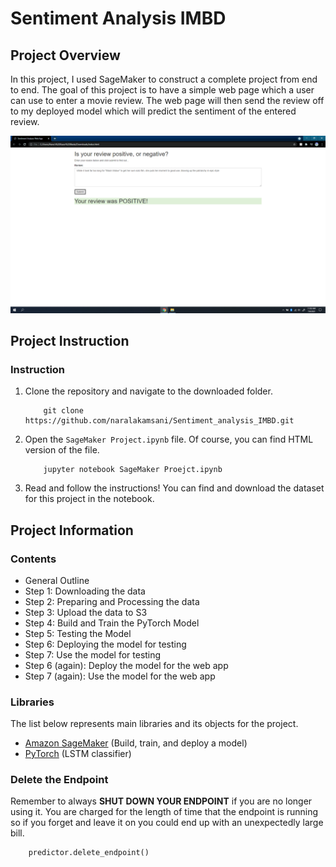 # Sentiment Analysis IMBD

[image1]: ./Image_web_app.PNG "postive Review"

## Project Overview
In this project, I used SageMaker to construct a complete project from end to end. The goal of this project is to have a simple web page which a user can use to enter a movie review. The web page will then send the review off to my deployed model which will predict the sentiment of the entered review.

![Positive Review][image1]

## Project Instruction

### Instruction

1. Clone the repository and navigate to the downloaded folder.
	```
		git clone https://github.com/naralakamsani/Sentiment_analysis_IMBD.git
	```
2. Open the `SageMaker Project.ipynb` file. Of course, you can find HTML version of the file.
	```
		jupyter notebook SageMaker Proejct.ipynb
	```
3. Read and follow the instructions! You can find and download the dataset for this project in the notebook.

## Project Information

### Contents

- General Outline
- Step 1: Downloading the data
- Step 2: Preparing and Processing the data
- Step 3: Upload the data to S3
- Step 4: Build and Train the PyTorch Model
- Step 5: Testing the Model
- Step 6: Deploying the model for testing
- Step 7: Use the model for testing
- Step 6 (again): Deploy the model for the web app
- Step 7 (again): Use the model for the web app

### Libraries

The list below represents main libraries and its objects
for the project.
- [Amazon SageMaker](https://ap-northeast-2.console.aws.amazon.com/sagemaker/home?region=ap-northeast-2#/landing) (Build, train, and deploy a model)
- [PyTorch](https://pytorch.org) (LSTM classifier)

### Delete the Endpoint
Remember to always __SHUT DOWN YOUR ENDPOINT__ if you are no longer using it. You are charged for the length of time that the endpoint is running so if you forget and leave it on you could end up with an unexpectedly large bill.
```
	predictor.delete_endpoint()
```
